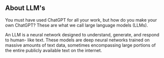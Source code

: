 ## About LLM's

You must have used ChatGPT for all your work, but how do you make your own ChatGPT? These are what we call large language models (LLMs). 

An LLM is a neural network designed to understand, generate, and respond to human-
like text. These models are deep neural networks trained on massive amounts of text
data, sometimes encompassing large portions of the entire publicly available text on
the internet.
